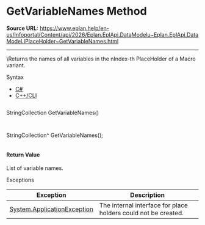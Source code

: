 # GetVariableNames Method

**Source URL:** https://www.eplan.help/en-us/Infoportal/Content/api/2026/Eplan.EplApi.DataModelu~Eplan.EplApi.DataModel.IPlaceHolder~GetVariableNames.html

---

\Returns the names of all variables in the nIndex-th PlaceHolder of a Macro variant.

Syntax

- [C#](#i-syntax-CS)
- [C++/CLI](#i-syntax-CPP2005)

```
```
StringCollection GetVariableNames()
```
```

```
```
StringCollection^ GetVariableNames();
```
```

#### Return Value

List of variable names.

Exceptions

| Exception | Description |
| --- | --- |
| [System.ApplicationException](#) | The internal interface for place holders could not be created. |
